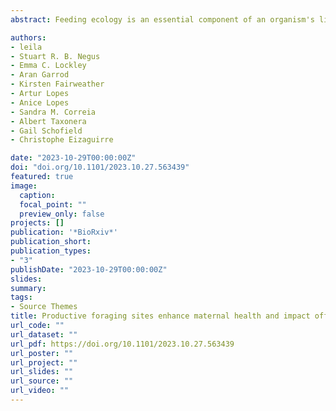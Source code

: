```yaml
---
abstract: Feeding ecology is an essential component of an organism's life, but foraging comes with risks and energetic costs. Species in which populations exhibit more than one feeding strategy, such as sea turtles, are good systems for investigating how feeding ecology impacts life-history traits, reproduction and carried over effects across generations. Here, we investigated how the feeding ecology of loggerhead sea turtles (<em>Caretta caretta</em>) nesting at the Cabo Verde archipelago correlates with reproductive outputs and offspring fitness. We determined the feeding ecology of female turtles before and during the breeding season from stable isotope analysis of carbon and nitrogen, and correlated isotopic ratio with female and hatchling fitness traits. We found that female turtles feeding at higher trophic positions produced larger clutches. We also found that females with less depleted δ13C values, typical of productive foraging areas, had greater fat reserves, were less likely to be infected by leech parasites, and produced heavier offspring. The offspring of infected mothers with less depleted δ13C values performed best in crawling and self-righting trials than those of non-infected mothers with less depleted δ13C values. Overall, our study shows adult female loggerheads that exploit productive areas build capital reserves that impact their reproductive success and offspring fitness. Together, we uphold the suggestion that not all foraging habitats are equal, and can alter the fitness of populations.

authors:
- leila
- Stuart R. B. Negus
- Emma C. Lockley
- Aran Garrod
- Kirsten Fairweather
- Artur Lopes
- Anice Lopes
- Sandra M. Correia
- Albert Taxonera
- Gail Schofield
- Christophe Eizaguirre

date: "2023-10-29T00:00:00Z"
doi: "doi.org/10.1101/2023.10.27.563439"
featured: true
image:
  caption: 
  focal_point: ""
  preview_only: false
projects: []
publication: '*BioRxiv*'
publication_short:  
publication_types:
- "3"
publishDate: "2023-10-29T00:00:00Z"
slides: 
summary: 
tags:
- Source Themes
title: Productive foraging sites enhance maternal health and impact offspring fitness in a capital breeding species
url_code: ""
url_dataset: ""
url_pdf: https://doi.org/10.1101/2023.10.27.563439
url_poster: ""
url_project: ""
url_slides: ""
url_source: ""
url_video: ""
---
```

